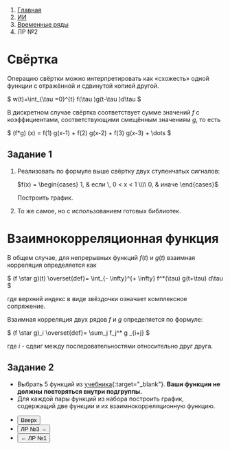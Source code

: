 <ol class="breadcrumb">
  <li class="breadcrumb-item"><a href="{{ site.baseurl }}">Главная</a></li>
  <li class="breadcrumb-item"><a href="{{ site.baseurl }}/artificial-intelligence/index.html">ИИ</a></li>
  <li class="breadcrumb-item"><a href="{{ site.baseurl }}/artificial-intelligence/time-series/index.html">Временные ряды</a></li>
  <li class="breadcrumb-item active">ЛР №2</li>
</ol>

<nav>
  <ul></ul>
</nav>

# Свёртка

Операцию свёртки можно интерпретировать как «схожесть» одной функции с отражённой и сдвинутой копией другой. 

$ w(t)=\int_{\tau =0}^{t} f(\tau )g(t-\tau )d\tau $

В дискретном случае свёртка соответствует сумме значений $f$ с коэффициентами, соответствующими смещённым значениям $g$, то есть 

$ (f*g) (x) = f(1) g(x-1) + f(2) g(x-2) + f(3) g(x-3) + \dots $


## Задание 1

<ol>
<li>
Реализовать по формуле выше свёртку двух ступенчатых сигналов:

$f(x) = \begin{cases}
  	1, & если \, 0 < x < 1 \\\\
  	0, & иначе
  \end{cases}$

Построить график.
</li>
<li>
То же самое, но с использованием готовых библиотек.
</li>
</ol>

# Взаимнокорреляционная функция

В общем случае, для непрерывных функций $f(t)$ и $g(t)$ взаимная корреляция определяется как

$ (f \star g)(t) \overset{def}= \int_{- \infty}^{+ \infty} f^*(\tau) g(t+\tau) d\tau $

где верхний индекс в виде звёздочки означает комплексное сопряжение.

Взаимная корреляция двух рядов $f$ и $g$ определяется по формуле:

$ (f \star g)_i \overset{def}= \sum_j f_j^* g _{i+j} $

где $i$ - сдвиг между последовательностями относительно друг друга.

## Задание 2

* Выбрать 5 функций из [учебника](https://go.11klasov.net/7805-spravochnik-po-matematicheskim-formulam-i-grafikam-funkcij-dlja-studentov-starkov-sn.html){:target="_blank"}. **Ваши функции не должны повторяться внутри подгруппы.**
* Для каждой пары функций из набора построить график, содержащий две функции и их взаимнокорреляционную функцию.



<div class="row">
  <div class="col-lg-12">
    <ul class="list-unstyled">
      <li class="float-end">
        <button type="button" class="btn btn-outline-primary" onclick="window.location.href='#keras';">Вверх</button>
      </li>
      <li  class="float-end">
       <button type="button" class="btn btn-primary" onclick="window.location.href='{{ site.baseurl }}/artificial-intelligence/time-series/labs/lab3.html';">ЛР №3 →</button>
     </li>
      <li>
        <button type="button" class="btn btn-primary" onclick="window.location.href='{{ site.baseurl }}/artificial-intelligence/time-series/labs/lab1.html';">← ЛР №1</button>
      </li>
    </ul>
  </div>
</div>
